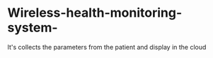# Wireless-health-monitoring-system-
It's collects the parameters from the patient and display in the cloud 
